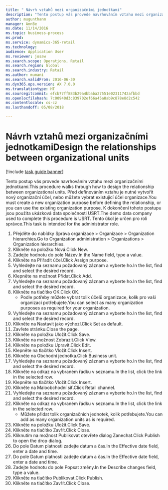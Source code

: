 ```yaml
--- 
title: " Návrh vztahů mezi organizačními jednotkami"
description: "Tento postup vás provede navrhováním vztahu mezi organizačními jednotkami."
author: mugunthanm
manager: AnnBe
ms.date: 11/14/2016
ms.topic: business-process
ms.prod: 
ms.service: dynamics-365-retail
ms.technology: 
audience: Application User
ms.reviewer: josaw
ms.search.scope: Operations, Retail
ms.search.region: Global
ms.search.industry: Retail
ms.author: mumani
ms.search.validFrom: 2016-06-30
ms.dyn365.ops.version: AX 7.0.0
ms.translationtype: HT
ms.sourcegitcommit: efcb77ff883b29a4bbaba27551e02311742afbbd
ms.openlocfilehash: 7c00940d3c839702ef66a45a8ab9c878e8d2c542
ms.contentlocale: cs-cz
ms.lasthandoff: 05/08/2018

---
```

# <a name="design-the-relationships-between-organizational-units"></a><span data-ttu-id="e7f9a-103"> Návrh vztahů mezi organizačními jednotkami</span><span class="sxs-lookup"><span data-stu-id="e7f9a-103">Design the relationships between organizational units</span></span>

[!include [task guide banner](../includes/task-guide-banner.md)]

<span data-ttu-id="e7f9a-104">Tento postup vás provede navrhováním vztahu mezi organizačními jednotkami.</span><span class="sxs-lookup"><span data-stu-id="e7f9a-104">This procedure walks through how to design the relationship between organizational units.</span></span> <span data-ttu-id="e7f9a-105">Před definováním vztahu je nutné vytvořit nový organizační účel, nebo můžete vybrat existující účel organizace.</span><span class="sxs-lookup"><span data-stu-id="e7f9a-105">You must create a new organization purpose before defining the relationship, or you can use the existing organization purpose.</span></span> <span data-ttu-id="e7f9a-106">K dokončení tohoto postupu jsou použita ukázková data společnosti USRT.</span><span class="sxs-lookup"><span data-stu-id="e7f9a-106">The demo data company used to complete this procedure is USRT.</span></span> <span data-ttu-id="e7f9a-107">Tento úkol je určen pro roli správce.</span><span class="sxs-lookup"><span data-stu-id="e7f9a-107">This task is intended for the administrator role.</span></span>

1. <span data-ttu-id="e7f9a-108">Přejděte do nabídky Správa organizace > Organizace > Organization hierarchies.</span><span class="sxs-lookup"><span data-stu-id="e7f9a-108">Go to Organization administration > Organizations > Organization hierarchies.</span></span>
2. <span data-ttu-id="e7f9a-109">Klikněte na položku Nová.</span><span class="sxs-lookup"><span data-stu-id="e7f9a-109">Click New.</span></span>
3. <span data-ttu-id="e7f9a-110">Zadejte hodnotu do pole Název.</span><span class="sxs-lookup"><span data-stu-id="e7f9a-110">In the Name field, type a value.</span></span>
4. <span data-ttu-id="e7f9a-111">Klikněte na Přiřadit účel.</span><span class="sxs-lookup"><span data-stu-id="e7f9a-111">Click Assign purpose.</span></span>
5. <span data-ttu-id="e7f9a-112">Vyhledejte na seznamu požadovaný záznam a vyberte ho.</span><span class="sxs-lookup"><span data-stu-id="e7f9a-112">In the list, find and select the desired record.</span></span>
6. <span data-ttu-id="e7f9a-113">Klepněte na možnost Přidat.</span><span class="sxs-lookup"><span data-stu-id="e7f9a-113">Click Add.</span></span>
7. <span data-ttu-id="e7f9a-114">Vyhledejte na seznamu požadovaný záznam a vyberte ho.</span><span class="sxs-lookup"><span data-stu-id="e7f9a-114">In the list, find and select the desired record.</span></span>
8. <span data-ttu-id="e7f9a-115">Klikněte na tlačítko OK.</span><span class="sxs-lookup"><span data-stu-id="e7f9a-115">Click OK.</span></span>
    * <span data-ttu-id="e7f9a-116">Podle potřeby můžete vybrat tolik účelů organizace, kolik pro vaši organizaci potřebujete.</span><span class="sxs-lookup"><span data-stu-id="e7f9a-116">You can select as many organization purposes as required for your organization.</span></span>  
9. <span data-ttu-id="e7f9a-117">Vyhledejte na seznamu požadovaný záznam a vyberte ho.</span><span class="sxs-lookup"><span data-stu-id="e7f9a-117">In the list, find and select the desired record.</span></span>
10. <span data-ttu-id="e7f9a-118">Klikněte na Nastavit jako výchozí.</span><span class="sxs-lookup"><span data-stu-id="e7f9a-118">Click Set as default.</span></span>
11. <span data-ttu-id="e7f9a-119">Zavřete stránku.</span><span class="sxs-lookup"><span data-stu-id="e7f9a-119">Close the page.</span></span>
12. <span data-ttu-id="e7f9a-120">Klikněte na položku Uložit.</span><span class="sxs-lookup"><span data-stu-id="e7f9a-120">Click Save.</span></span>
13. <span data-ttu-id="e7f9a-121">Klikněte na možnost Zobrazit.</span><span class="sxs-lookup"><span data-stu-id="e7f9a-121">Click View.</span></span>
14. <span data-ttu-id="e7f9a-122">Klikněte na položku Upravit.</span><span class="sxs-lookup"><span data-stu-id="e7f9a-122">Click Edit.</span></span>
15. <span data-ttu-id="e7f9a-123">Klepněte na tlačítko Vložit.</span><span class="sxs-lookup"><span data-stu-id="e7f9a-123">Click Insert.</span></span>
16. <span data-ttu-id="e7f9a-124">Klikněte na Obchodní jednotka.</span><span class="sxs-lookup"><span data-stu-id="e7f9a-124">Click Business unit.</span></span>
17. <span data-ttu-id="e7f9a-125">Vyhledejte na seznamu požadovaný záznam a vyberte ho.</span><span class="sxs-lookup"><span data-stu-id="e7f9a-125">In the list, find and select the desired record.</span></span>
18. <span data-ttu-id="e7f9a-126">Klikněte na odkaz na vybraném řádku v seznamu.</span><span class="sxs-lookup"><span data-stu-id="e7f9a-126">In the list, click the link in the selected row.</span></span>
19. <span data-ttu-id="e7f9a-127">Klepněte na tlačítko Vložit.</span><span class="sxs-lookup"><span data-stu-id="e7f9a-127">Click Insert.</span></span>
20. <span data-ttu-id="e7f9a-128">Klikněte na Maloobchodní síť.</span><span class="sxs-lookup"><span data-stu-id="e7f9a-128">Click Retail channel.</span></span>
21. <span data-ttu-id="e7f9a-129">Vyhledejte na seznamu požadovaný záznam a vyberte ho.</span><span class="sxs-lookup"><span data-stu-id="e7f9a-129">In the list, find and select the desired record.</span></span>
22. <span data-ttu-id="e7f9a-130">Klikněte na odkaz na vybraném řádku v seznamu.</span><span class="sxs-lookup"><span data-stu-id="e7f9a-130">In the list, click the link in the selected row.</span></span>
    * <span data-ttu-id="e7f9a-131">Můžete přidat tolik organizačních jednotek, kolik potřebujete.</span><span class="sxs-lookup"><span data-stu-id="e7f9a-131">You can add as many organization units as is required.</span></span>  
23. <span data-ttu-id="e7f9a-132">Klikněte na položku Uložit.</span><span class="sxs-lookup"><span data-stu-id="e7f9a-132">Click Save.</span></span>
24. <span data-ttu-id="e7f9a-133">Klikněte na tlačítko Zavřít.</span><span class="sxs-lookup"><span data-stu-id="e7f9a-133">Click Close.</span></span>
25. <span data-ttu-id="e7f9a-134">Kliknutím na možnost Publikovat otevřete dialog Zanechat.</span><span class="sxs-lookup"><span data-stu-id="e7f9a-134">Click Publish to open the drop dialog.</span></span>
26. <span data-ttu-id="e7f9a-135">Do pole Datum platnosti zadejte datum a čas.</span><span class="sxs-lookup"><span data-stu-id="e7f9a-135">In the Effective date field, enter a date and time.</span></span>
27. <span data-ttu-id="e7f9a-136">Do pole Datum platnosti zadejte datum a čas.</span><span class="sxs-lookup"><span data-stu-id="e7f9a-136">In the Effective date field, enter a date and time.</span></span>
28. <span data-ttu-id="e7f9a-137">Zadejte hodnotu do pole Popsat změny.</span><span class="sxs-lookup"><span data-stu-id="e7f9a-137">In the Describe changes field, type a value.</span></span>
29. <span data-ttu-id="e7f9a-138">Klikněte na tlačítko Publikovat.</span><span class="sxs-lookup"><span data-stu-id="e7f9a-138">Click Publish.</span></span>
30. <span data-ttu-id="e7f9a-139">Klikněte na tlačítko Zavřít.</span><span class="sxs-lookup"><span data-stu-id="e7f9a-139">Click Close.</span></span>


